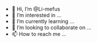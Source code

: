 - 👋 Hi, I’m @Li-mefus
- 👀 I’m interested in ...
- 🌱 I’m currently learning ...
- 💞️ I’m looking to collaborate on ...
- 📫 How to reach me ...

<!---
Li-mefus/Li-mefus is a ✨ special ✨ repository because its `README.md` (this file) appears on your GitHub profile.
You can click the Preview link to take a look at your changes.
--->
